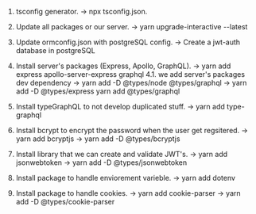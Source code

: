 1. tsconfig generator.
   -> npx tsconfig.json.
2. Update all packages or our server.
   -> yarn upgrade-interactive --latest
3. Update ormconfig.json with postgreSQL config.
   -> Create a jwt-auth database in postgreSQL
4. Install server's packages (Express, Apollo, GraphQL).
   -> yarn add express apollo-server-express graphql
   4.1. we add server's packages dev dependency
   -> yarn add -D @types/node @types/graphql
   -> yarn add -D @types/express yarn add @types/graphql
5. Install typeGraphQL to not develop duplicated stuff.
   -> yarn add type-graphql
6. Install bcrypt to encrypt the password when the user get regsitered.
   -> yarn add bcryptjs
   -> yarn add -D @types/bcryptjs
7. Install library that we can create and validate JWT's.
   -> yarn add jsonwebtoken
   -> yarn add -D @types/jsonwebtoken

8. Install package to handle enviorement varieble.
   -> yarn add dotenv
9. Install package to handle cookies.
   -> yarn add cookie-parser
   -> yarn add -D @types/cookie-parser
